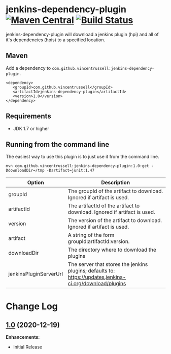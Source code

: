 # jenkins-dependency-plugin [![Maven Central](https://img.shields.io/maven-central/v/com.github.vincentrussell/jenkins-dependency-plugin.svg?label=Maven%20Central)](https://search.maven.org/search?q=g:%22com.github.vincentrussell%22%20AND%20a:%22jenkins-dependency-plugin%22) [![Build Status](https://travis-ci.org/vincentrussell/jenkins-dependency-plugin.svg?branch=master)](https://travis-ci.org/vincentrussell/jenkins-dependency-plugin)

jenkins-dependency-plugin will download a jenkins plugin (hpi) and all of it's dependencies (hpis) to a specified location.

## Maven

Add a dependency to `com.github.vincentrussell:jenkins-dependency-plugin`.

```
<dependency>
   <groupId>com.github.vincentrussell</groupId>
   <artifactId>jenkins-dependency-plugin</artifactId>
   <version>1.0</version>
</dependency>
```

## Requirements
- JDK 1.7 or higher

## Running from the command line

  The easiest way to use this plugin is to just use it from the command line.
```
mvn com.github.vincentrussell:jenkins-dependency-plugin:1.0:get -DdownloadDir=/tmp -Dartifact=junit:1.47

```
| Option | Description  |
|--|--|
| groupId | The groupId of the artifact to download. Ignored if artifact is used. |
| artifactId |  The artifactId of the artifact to download. Ignored if artifact is used. |
| version | The version of the artifact to download. Ignored if artifact is used.  |
| artifact | A string of the form groupId:artifactId:version.  |
| downloadDir | The directory where to download the plugins  |
| jenkinsPluginServerUrl | The server that stores the jenkins plugins; defaults to: https://updates.jenkins-ci.org/download/plugins  |


# Change Log

## [1.0](https://github.com/vincentrussell/jenkins-dependency-plugin/tree/jenkins-dependency-plugin-1.0) (2020-12-19)

**Enhancements:**

- Initial Release

